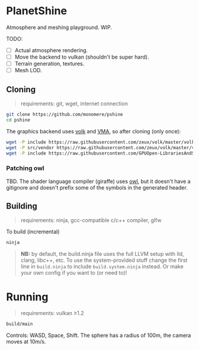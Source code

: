 # PlanetShine

Atmosphere and meshing playground. WIP.

TODO:

- [ ] Actual atmosphere rendering.
- [ ] Move the backend to vulkan (shouldn't be super hard).
- [ ] Terrain generation, textures.
- [ ] Mesh LOD.

## Cloning

> requirements: git, wget, internet connection

```bash
git clone https://github.com/monomere/pshine
cd pshine
```

The graphics backend uses [volk](https://github.com/zeux/volk) and
[VMA](https://github.com/GPUOpen-LibrariesAndSDKs/VulkanMemoryAllocator),
so after cloning (only once):

```bash
wget -P include https://raw.githubusercontent.com/zeux/volk/master/volk.h
wget -P src/vendor https://raw.githubusercontent.com/zeux/volk/master/volk.c
wget -P include https://raw.githubusercontent.com/GPUOpen-LibrariesAndSDKs/VulkanMemoryAllocator/master/include/vk_mem_alloc.h
```

### Patching owl

TBD. The shader language compiler (giraffe) uses [owl](https://github.com/ianh/owl), but it doesn't have a gitignore and
doesn't prefix some of the symbols in the generated header.

## Building

> requirements: ninja, gcc-compatible c/c++ compiler, glfw

To build (incremental)
```bash
ninja
```

> **NB:** by default, the build.ninja file uses the full LLVM setup
> with lld, clang, libc++, etc. To use the system-provided stuff
> change the first line in `build.ninja` to include `build.system.ninja`
> instead. Or make your own config if you want to (or need to)!

# Running

> requirements: vulkan ≥1.2

```bash
build/main
```

Controls: WASD, Space, Shift.
The sphere has a radius of 100m, the camera moves at 10m/s.
